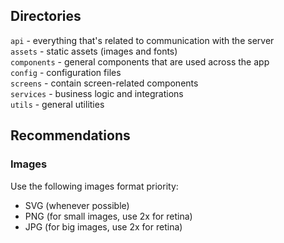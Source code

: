 ## Directories

`api` - everything that's related to communication with the server  
`assets` - static assets (images and fonts)  
`components` - general components that are used across the app  
`config` - configuration files  
`screens` - contain screen-related components  
`services` - business logic and integrations  
`utils` - general utilities

## Recommendations

### Images

Use the following images format priority:

- SVG (whenever possible)
- PNG (for small images, use 2x for retina)
- JPG (for big images, use 2x for retina)
